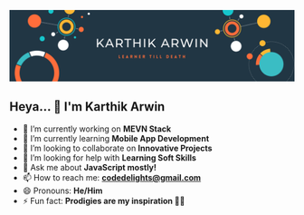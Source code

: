 ![Cover Photo](img/banner.png)

## Heya... 👋 I'm Karthik Arwin

- 🔭 I’m currently working on **MEVN Stack**
- 🌱 I’m currently learning **Mobile App Development**
- 👯 I’m looking to collaborate on **Innovative Projects**
- 🤔 I’m looking for help with **Learning Soft Skills**
- 💬 Ask me about **JavaScript mostly!**
- 📫 How to reach me: **[codedelights@gmail.com](mailto:codedelights@gmail.com)**
- 😄 Pronouns: **He/Him**
- ⚡ Fun fact: **Prodigies are my inspiration 👨‍💻**